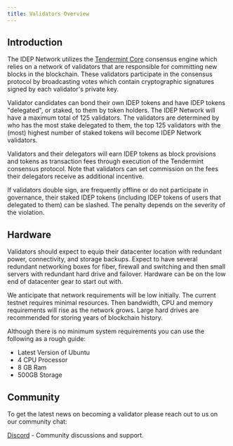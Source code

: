 ```yaml
---
title: Validators Overview
---
```


## Introduction

The IDEP Network utilizes the [Tendermint Core](https://github.com/tendermint/tendermint) consensus engine which relies 
on a network of validators that are responsible for committing new blocks in the blockchain. These validators participate
in the consensus protocol by broadcasting votes which contain cryptographic signatures signed by each validator's private key.

Validator candidates can bond their own IDEP tokens and have IDEP tokens "delegated", or staked, to them by token holders.
The IDEP Network will have a maximum total of 125 validators. The validators are determined by who has the most stake delegated
to them, the top 125 validators with the (most) highest number of staked tokens will become IDEP Network validators.

Validators and their delegators will earn IDEP tokens as block provisions and tokens as transaction fees through execution
of the Tendermint consensus protocol. Note that validators can set commission on the fees their delegators receive as additional incentive.

If validators double sign, are frequently offline or do not participate in governance, their staked IDEP tokens (including IDEP tokens of users that delegated to them) can be slashed. The penalty depends on the severity of the violation.

## Hardware

Validators should expect to equip their datacenter location with redundant power, connectivity, and storage backups. Expect to have several redundant networking boxes for fiber, firewall and switching and then small servers with redundant hard drive and failover. Hardware can be on the low end of datacenter gear to start out with.

We anticipate that network requirements will be low initially. The current testnet requires minimal resources. Then bandwidth, CPU and memory requirements will rise as the network grows. Large hard drives are recommended for storing years of blockchain history.

Although there is no minimum system requirements you can use the following as a rough guide:

* Latest Version of Ubuntu
* 4 CPU Processor
* 8 GB Ram
* 500GB Storage

## Community

To get the latest news on becoming a validator please reach out to us on our community chat:

[Discord](https://discord.gg/Jrarctk4hG) - Community discussions and support.